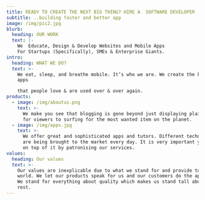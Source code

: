 ```yaml
---
title: READY TO CREATE THE NEXT BIG THING? HIRE A  SOFTWARE DEVELOPER
subtitle: ..building faster and better app
image: /img/pic2.jpg
blurb:
  heading: OUR WORK
  text: |-
    We  Educate, Design & Develop Websites and Mobile Apps
    For Startups (Specifically), SMEs & Enterprise Giants.
intro:
  heading: WHAT WE DO?
  text: >-
    We eat, sleep, and breathe mobile. It’s who we are. We create the kind of
    apps

    that people love & are used over & over again.
products:
  - image: /img/aboutus.png
    text: >-
      We make you see that blogging is gone beyond just displaying plain text
      for viewers to surfing for the most wanted item on the planet.
  - image: /img/apps.jpg
    text: >-
      We offer great and sophisticated apps and tutors. Different technologies
      are being brought to the market every day. It is very important you stay
      on top of it by patronising our services.
values:
  heading: Our values
  text: >-
    Our values are inexplicable due to what we stand for and provide to the
    world. We let our products speak for us and our customers do the appraisals.
    We stand for everything about quality which makes us stand tall above the
    rest.
---
```



